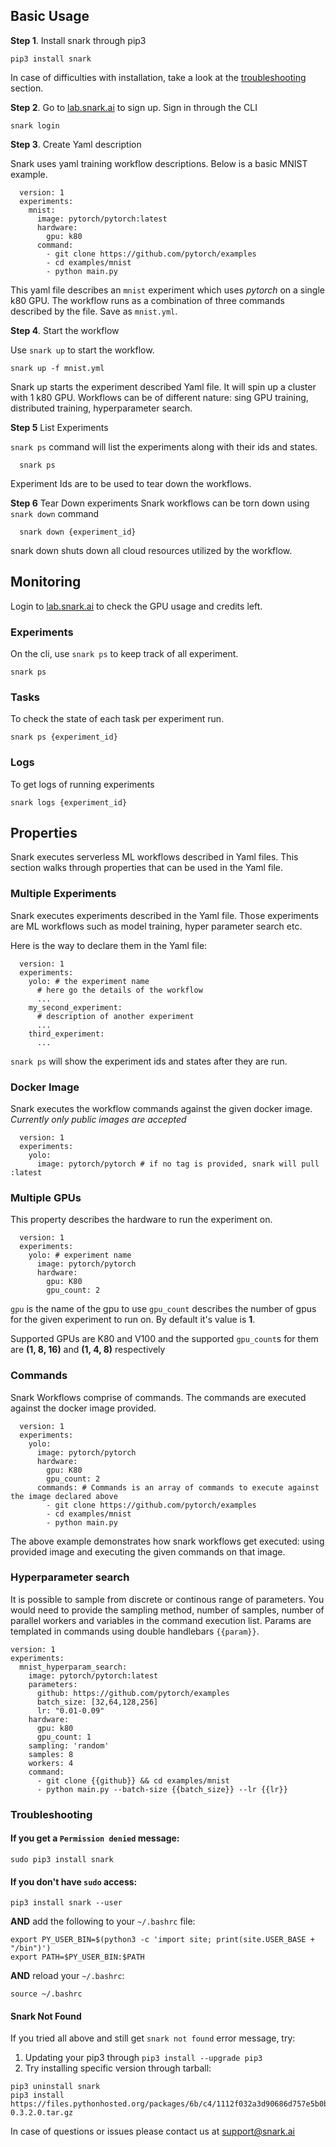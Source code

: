 

## Basic Usage
**Step 1**. Install snark through pip3
```
pip3 install snark
```
In case of difficulties with installation, take a look at the [troubleshooting](#troubleshooting) section. 

**Step 2**. Go to [lab.snark.ai](https://lab.snark.ai) to sign up. Sign in through the CLI
```
snark login
```

**Step 3**. Create Yaml description

Snark uses yaml training workflow descriptions. Below is a basic MNIST example. 
```
  version: 1
  experiments:
    mnist:
      image: pytorch/pytorch:latest
      hardware:
        gpu: k80
      command:
        - git clone https://github.com/pytorch/examples
        - cd examples/mnist
        - python main.py
```
This yaml file describes an `mnist` experiment which uses _pytorch_ on a single k80 GPU.
The workflow runs as a combination of three commands described by the file.
Save as `mnist.yml`.

**Step 4**. Start the workflow

Use `snark up` to start the workflow.
```
snark up -f mnist.yml
```

Snark up starts the experiment described Yaml file. It will spin up a cluster with 1 k80 GPU.
Workflows can be of different nature: sing GPU training, distributed training, hyperparameter search.

**Step 5** List Experiments

`snark ps` command will list the experiments along with their ids and states.
```
  snark ps
```
Experiment Ids are to be used to tear down the workflows.

**Step 6** Tear Down experiments
Snark workflows can be torn down using `snark down` command
```
  snark down {experiment_id}
```
snark down shuts down all cloud resources utilized by the workflow.

## Monitoring
Login to [lab.snark.ai](https://lab.snark.ai) to check the GPU usage and credits left.

### Experiments
On the cli, use `snark ps` to keep track of all experiment.
```
snark ps
```

### Tasks
To check the state of each task per experiment run.
```
snark ps {experiment_id}
```

### Logs
To get logs of running experiments 
```
snark logs {experiment_id}
```

## Properties 

Snark executes serverless ML workflows described in Yaml files. 
This section walks through properties that can be used in the Yaml file.

### Multiple Experiments
Snark executes experiments described in the Yaml file. Those experiments are ML workflows such as model training, hyper parameter search etc.

Here is the way to declare them in the Yaml file:
```
  version: 1
  experiments:
    yolo: # the experiment name
      # here go the details of the workflow
      ...
    my_second_experiment:
      # description of another experiment
      ...
    third_experiment:
      ...

```
`snark ps` will show the experiment ids and states after they are run.

### Docker Image

Snark executes the workflow commands against the given docker image.
_Currently only public images are accepted_
```
  version: 1
  experiments:
    yolo:
      image: pytorch/pytorch # if no tag is provided, snark will pull :latest
```

### Multiple GPUs
This property describes the hardware to run the experiment on. 
```
  version: 1
  experiments:
    yolo: # experiment name
      image: pytorch/pytorch 
      hardware:
        gpu: K80
        gpu_count: 2
```
`gpu` is the name of the gpu to use
`gpu_count` describes the number of gpus for the given experiment to run on. By default it's value is **1**.

Supported GPUs are K80 and V100 and the supported `gpu_count`s for them are **(1, 8, 16)** and **(1, 4, 8)** respectively


### Commands
Snark Workflows comprise of commands. The commands are executed against the docker image provided.
```
  version: 1
  experiments:
    yolo:
      image: pytorch/pytorch 
      hardware:
        gpu: K80
        gpu_count: 2
      commands: # Commands is an array of commands to execute against the image declared above
        - git clone https://github.com/pytorch/examples
        - cd examples/mnist
        - python main.py
```
The above example demonstrates how snark workflows get executed: using provided image and executing the given commands on that image.


### Hyperparameter search
It is possible to sample from discrete or continous range of parameters. You would need to provide the sampling method, number of samples, number of parallel workers and variables in the command execution list. Params are templated in commands using double handlebars `{{param}}`.

```
version: 1
experiments:
  mnist_hyperparam_search:
    image: pytorch/pytorch:latest
    parameters:
      github: https://github.com/pytorch/examples
      batch_size: [32,64,128,256]
      lr: "0.01-0.09"
    hardware:
      gpu: k80
      gpu_count: 1
    sampling: 'random'
    samples: 8
    workers: 4
    command:
      - git clone {{github}} && cd examples/mnist
      - python main.py --batch-size {{batch_size}} --lr {{lr}}
```


<a name="troubleshooting"></a>
### Troubleshooting

#### If you get a `Permission denied` message:
```
sudo pip3 install snark
```
#### If you don't have `sudo` access:
```
pip3 install snark --user
```
**AND** add the following to your `~/.bashrc` file:
```
export PY_USER_BIN=$(python3 -c 'import site; print(site.USER_BASE + "/bin")')
export PATH=$PY_USER_BIN:$PATH
```
**AND** reload your `~/.bashrc`:
```
source ~/.bashrc
```
#### Snark Not Found
If you tried all above and still get `snark not found` error message, try:
1) Updating your pip3 through `pip3 install --upgrade pip3`
2) Try installing specific version through tarball:
```
pip3 uninstall snark
pip3 install https://files.pythonhosted.org/packages/6b/c4/1112f032a3d90686d757e5b0b325564a047488fc74fa43a138148dc2b8a5/snark-0.3.2.0.tar.gz
```

In case of questions or issues please contact us at support@snark.ai
